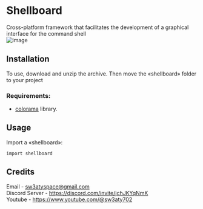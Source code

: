 # Shellboard
Cross-platform framework that facilitates the development of a graphical interface for the command shell\
![image](https://github.com/Sw3aty-Acc/vishhhl/assets/72179940/30a51dfc-c2e5-478f-8a08-d8ee8f82b6c3)

## Installation
To use, download and unzip the archive. Then move the «shellboard» folder to your project
### Requirements:
* [colorama](https://github.com/tartley/colorama) library.

## Usage
Import a «shellboard»:
```
import shellboard
```

## Credits
Email - sw3atyspace@gmail.com\
Discord Server - https://discord.com/invite/jchJKYqNmK \
Youtube - https://www.youtube.com/@sw3aty702

